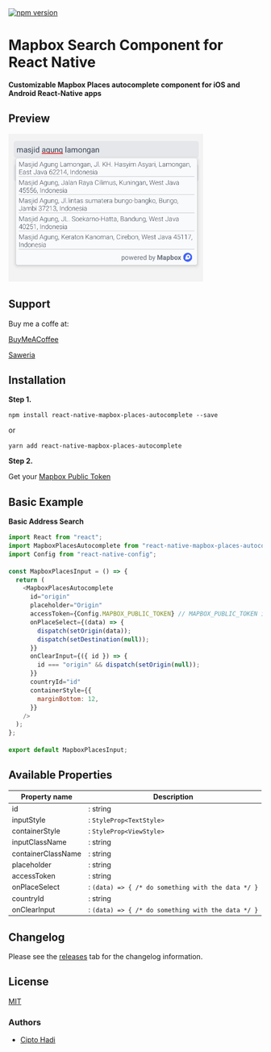 <a href="https://www.npmjs.com/package/react-native-mapbox-places-autocomplete">
  <img alt="npm version" src="https://img.shields.io/npm/v/react-native-mapbox-places-autocomplete"/>
</a>

# Mapbox Search Component for React Native

**Customizable Mapbox Places autocomplete component for iOS and Android React-Native apps**

## Preview

![](https://raw.githubusercontent.com/cipto-hd/react-native-mapbox-places-autocomplete/master/images/screenshot.png)

## Support

Buy me a coffe at:

[BuyMeACoffee](https://www.buymeacoffee.com/cipto)

[Saweria](https://saweria.co/ciptohadi)

## Installation

**Step 1.**

```
npm install react-native-mapbox-places-autocomplete --save
```

or

```
yarn add react-native-mapbox-places-autocomplete
```

**Step 2.**

Get your [Mapbox Public Token](https://account.mapbox.com/auth/signup/)

## Basic Example

**Basic Address Search**

```js
import React from "react";
import MapboxPlacesAutocomplete from "react-native-mapbox-places-autocomplete";
import Config from "react-native-config";

const MapboxPlacesInput = () => {
  return (
    <MapboxPlacesAutocomplete
      id="origin"
      placeholder="Origin"
      accessToken={Config.MAPBOX_PUBLIC_TOKEN} // MAPBOX_PUBLIC_TOKEN is stored in .env root project folder
      onPlaceSelect={(data) => {
        dispatch(setOrigin(data));
        dispatch(setDestination(null));
      }}
      onClearInput={({ id }) => {
        id === "origin" && dispatch(setOrigin(null));
      }}
      countryId="id"
      containerStyle={{
        marginBottom: 12,
      }}
    />
  );
};

export default MapboxPlacesInput;
```

## Available Properties

| Property name      | Description                                        |
| ------------------ | -------------------------------------------------- |
| id                 | : string                                           |
| inputStyle         | : `StyleProp<TextStyle>`                           |
| containerStyle     | : `StyleProp<ViewStyle>`                           |
| inputClassName     | : string                                           |
| containerClassName | : string                                           |
| placeholder        | : string                                           |
| accessToken        | : string                                           |
| onPlaceSelect      | : `(data) => { /* do something with the data */ }` |
| countryId          | : string                                           |
| onClearInput       | : `(data) => { /* do something with the data */ }` |

## Changelog

Please see the [releases](https://github.com/cipto-hd/react-native-mapbox-places-autocomplete/releases) tab for the changelog information.

## License

[MIT](LICENSE)

### Authors

- [Cipto Hadi](https://www.twitter.com/cipto_hd)
